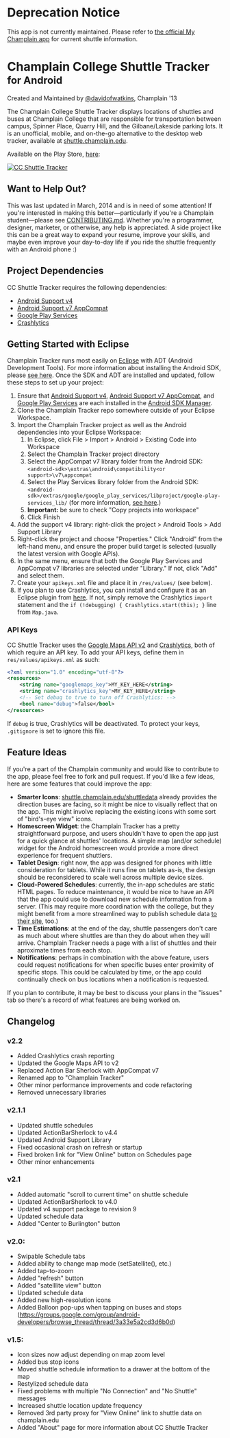 # Deprecation Notice

This app is not currently maintained. Please refer to [the official My Champlain app](https://play.google.com/store/apps/details?id=edu.champlain.android.mychamplain) for current shuttle information.

# Champlain College Shuttle Tracker <sup>for Android</sup>

Created and Maintained by [@davidofwatkins](https://twitter.com/davidofwatkins), Champlain '13

The Champlain College Shuttle Tracker displays locations of shuttles and buses at Champlain College that are responsible for transportation between campus, Spinner Place, Quarry Hill, and the Gilbane/Lakeside parking lots. It is an unofficial, mobile, and on-the-go alternative to the desktop web tracker, available at [shuttle.champlain.edu](http://shuttle.champlain.edu).

Available on the Play Store, [here](https://play.google.com/store/apps/details?id=dwat.ccshuttletracker):

[![CC Shuttle Tracker](https://developer.android.com/images/brand/en_generic_rgb_wo_45.png)](https://play.google.com/store/apps/details?id=dwat.ccshuttletracker)

## Want to Help Out?

This was last updated in March, 2014 and is in need of some attention! If you're interested in making this better—particularly if you're a Champlain student—please see [CONTRIBUTING.md](CONTRIBUTING.md). Whether you're a programmer, designer, marketer, or otherwise, any help is appreciated. A side project like this can be a great way to expand your resume, improve your skills, and maybe even improve your day-to-day life if you ride the shuttle frequently with an Android phone :)

## Project Dependencies

CC Shuttle Tracker requires the following dependencies:

* [Android Support v4](http://developer.android.com/tools/support-library/features.html#v4)
* [Android Support v7 AppCompat](http://developer.android.com/tools/support-library/features.html#v7-appcompat)
* [Google Play Services](https://developer.android.com/google/play-services/index.html?hl=en)
* [Crashlytics](https://www.crashlytics.com/)


## Getting Started with Eclipse

Champlain Tracker runs most easily on [Eclipse](https://www.eclipse.org/) with ADT (Android Development Tools). For more information about installing the Android SDK, please [see here](https://developer.android.com/sdk/installing/index.html). Once the SDK and ADT are installed and updated, follow these steps to set up your project:

1. Ensure that [Android Support v4](http://developer.android.com/tools/support-library/features.html#v4), [Android Support v7 AppCompat](http://developer.android.com/tools/support-library/features.html#v7-appcompat), and [Google Play Services](https://developer.android.com/google/play-services/index.html?hl=en) are each installed in the [Android SDK Manager](http://developer.android.com/tools/help/sdk-manager.html).
1. Clone the Champlain Tracker repo somewhere outside of your Eclipse Workspace.
1. Import the Champlain Tracker project as well as the Android dependencies into your Eclipse Workspace:
	1. In Eclipse, click File > Import > Android > Existing Code into Workspace
	1. Select the Champlain Tracker project directory
	1. Select the AppCompat v7 library folder from the Android SDK: `<android-sdk>\extras\android\compatibility<or support>\v7\appcompat`
	1. Select the Play Services library folder from the Android SDK: `<android-sdk>/extras/google/google_play_services/libproject/google-play-services_lib/` (for more information, [see here](http://developer.android.com/google/play-services/setup.html).)
	1. **Important:** be sure to check "Copy projects into workspace"
	1. Click Finish
1. Add the support v4 library: right-click the project > Android Tools > Add Support Library
1. Right-click the project and choose "Properties." Click "Android" from the left-hand menu, and ensure the proper build target is selected (usually the latest version with Google APIs).
1. In the same menu, ensure that both the Google Play Services and AppCompat v7 libraries are selected under "Library." If not, click "Add" and select them.
1. Create your `apikeys.xml` file and place it in `/res/values/` (see below).
1. If you plan to use Crashlytics, you can install and configure it as an Eclipse plugin from [here](https://www.crashlytics.com/onboard). If not, simply remove the Crashlytics `import` statement and the `if (!debugging) { Crashlytics.start(this); }` line from `Map.java`.

### API Keys

CC Shuttle Tracker uses the [Google Maps API v2](https://developers.google.com/maps/documentation/android/) and [Crashlytics](https://www.crashlytics.com/), both of which require an API key. To add your API keys, define them in `res/values/apikeys.xml` as such:

```xml
<?xml version="1.0" encoding="utf-8"?>
<resources>
    <string name="googlemaps_key">MY_KEY_HERE</string>
    <string name="crashlytics_key">MY_KEY_HERE</string>
    <!-- Set debug to true to turn off Crashlytics: -->
	<bool name="debug">false</bool>
</resources>
```

If `debug` is true, Crashlytics will be deactivated. To protect your keys, `.gitignore` is set to ignore this file.

## Feature Ideas

If you're a part of the Champlain community and would like to contribute to the app, please feel free to fork and pull request. If you'd like a few ideas, here are some features that could improve the app:

- **Smarter Icons**: [shuttle.champlain.edu/shuttledata](http://shuttle.champlain.edu/shuttledata) already provides the direction buses are facing, so it might be nice to visually reflect that on the app. This might involve replacing the existing icons with some sort of "bird's-eye view" icons.
- **Homescreen Widget**: the Champlain Tracker has a pretty straightforward purpose, and users shouldn't have to open the app just for a quick glance at shuttles' locations. A simple map (and/or schedule) widget for the Android homescreen would provide a more direct experience for frequent shuttlers.
- **Tablet Design**: right now, the app was designed for phones with little consideration for tablets. While it runs fine on tablets as-is, the design should be reconsidered to scale well across multiple device sizes.
- **Cloud-Powered Schedules**: currently, the in-app schedules are static HTML pages. To reduce maintenance, it would be nice to have an API that the app could use to download new schedule information from a server. (This may require more coordination with the college, but they might benefit from a more streamlined way to publish schedule data [to their site](http://www.champlain.edu/current-students/campus-services/transportation-and-parking/transportation-services-and-shuttle/shuttle), too.)
- **Time Estimations**: at the end of the day, shuttle passengers don't care as much about where shuttles are than they do about when they will arrive. Champlain Tracker needs a page with a list of shuttles and their aproximate times from each stop.
- **Notifications**: perhaps in combination with the above feature, users could request notifications for when specific buses enter proximity of specific stops. This could be calculated by time, or the app could continually check on bus locations when a notification is requested.

If you plan to contribute, it may be best to discuss your plans in the "issues" tab so there's a record of what features are being worked on.

## Changelog

### v2.2

- Added Crashlytics crash reporting
- Updated the Google Maps API to v2
- Replaced Action Bar Sherlock with AppCompat v7
- Renamed app to "Champlain Tracker"
- Other minor performance improvements and code refactoring
- Removed unnecessary libraries

### v2.1.1

- Updated shuttle schedules
- Updated ActionBarSherlock to v4.4
- Updated Android Support Library
- Fixed occasional crash on refresh or startup
- Fixed broken link for "View Online" button on Schedules page
- Other minor enhancements

### v2.1

- Added automatic "scroll to current time" on shuttle schedule
- Updated ActionBarSherlock to v4.0
- Updated v4 support package to revision 9
- Updated schedule data
- Added "Center to Burlington" button

### v2.0:

- Swipable Schedule tabs
- Added ability to change map mode (setSatellite(), etc.)
- Added tap-to-zoom
- Added "refresh" button
- Added "satelllite view" button
- Updated schedule data
- Added new high-resolution icons
- Added Balloon pop-ups when tapping on buses and stops (https://groups.google.com/group/android-developers/browse_thread/thread/3a33e5a2cd3d6b0d)

### v1.5:

- Icon sizes now adjust depending on map zoom level
- Added bus stop icons
- Moved shuttle schedule information to a drawer at the bottom of the map
- Restylized schedule data
- Fixed problems with multiple "No Connection" and "No Shuttle" messages
- Increased shuttle location update frequency
- Removed 3rd party proxy for "View Online" link to shuttle data on champlain.edu
- Added "About" page for more information about CC Shuttle Tracker
